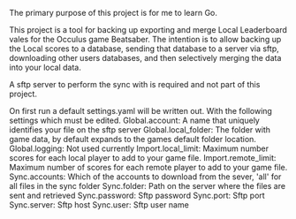 The primary purpose of this project is for me to learn Go.

This project is a tool for backing up exporting and merge Local Leaderboard
vales for the Occulus game Beatsaber. The intention is to allow backing up the
Local scores to a database, sending that database to a server via sftp,
downloading other users databases, and then selectively merging the data into
your local data.

A sftp server to perform the sync with is required and not part of this project.

On first run a default settings.yaml will be written out. With the following
settings which must be edited.
Global.account: A name that uniquely identifies your file on the sftp server
Global.local_folder: The folder with game data, by default expands to the games
default folder location.
Global.logging: Not used currently
Import.local_limit: Maximum number scores for each local player to add to your game
file.
Import.remote_limit: Maximum number of scores for each remote player to add to
your game file.
Sync.accounts: Which of the accounts to download from the sever, 'all' for all
files in the sync folder
Sync.folder: Path on the server where the files are sent and retrieved
Sync.password: Sftp password
Sync.port: Sftp port
Sync.server: Sftp host
Sync.user: Sftp user name

